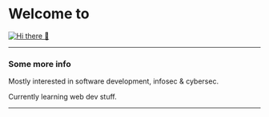 
# Welcome to 
[![Hi there 👋](https://i.imgur.com/xuXD8R2.png)](https://github.com/Ricozyx/#)
<hr>

### Some more info
Mostly interested in software development, infosec & cybersec.

Currently learning web dev stuff. 


<hr>
